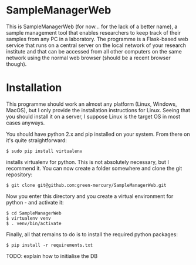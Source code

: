 # SampleManagerWeb

This is SampleManagerWeb (for now... for the lack of a better name), a sample management tool that enables researchers
to keep track of their samples from any PC in a laboratory. The programme is a Flask-based web service that runs on a
central server on the local network of your research institute and that can be accessed from all other computers on the
same network using the normal web browser (should be a recent browser though).

# Installation

This programme should work an almost any platform (Linux, Windows, MacOS), but I only provide the installation instructions
for Linux. Seeing that you should install it on a server, I suppose Linux is the target OS in most cases anyways.

You should have python 2.x and pip installed on your system. From there on it's quite straightforward:

    $ sudo pip install virtualenv

installs virtualenv for python. This is not absolutely necessary, but I recommend it. You can now create a folder somewhere
and clone the git repository:

    $ git clone git@github.com:green-mercury/SampleManagerWeb.git

Now you enter this directory and you create a virtual environment for python - and activate it:

    $ cd SampleManagerWeb
    $ virtualenv venv
    $ . venv/bin/activate

Finally, all that remains to do is to install the required python packages:

    $ pip install -r requirements.txt

TODO: explain how to initialise the DB
